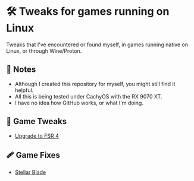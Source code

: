 # 🛠️ Tweaks for games running on Linux

Tweaks that I've encountered or found myself, in games running native on Linux, or through Wine/Proton.

## 📌 Notes

- Although I created this repository for myself, you might still find it helpful.
- All this is being tested under CachyOS with the RX 9070 XT.
- I have no idea how GitHub works, or what I'm doing.

## 🔧 Game Tweaks

- [Upgrade to FSR 4](tweaks/fsr4-linux.md)

## 🩹 Game Fixes

- [Stellar Blade](tweaks/stellar-blade.md)
